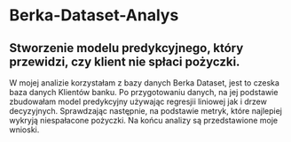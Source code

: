 # Berka-Dataset-Analys
## Stworzenie modelu predykcyjnego, który przewidzi, czy klient nie spłaci pożyczki.
W mojej analizie korzystałam z bazy danych Berka Dataset, jest to czeska baza danych Klientów banku. Po przygotowaniu danych, na jej podstawie zbudowałam model predykcyjny używając regresjii liniowej jak i drzew decyzyjnych. Sprawdzając następnie, na podstawie metryk, które najlepiej wykryją niespałacone pożyczki. Na końcu analizy są przedstawione moje wnioski.
